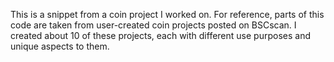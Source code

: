 This is a snippet from a coin project I worked on. For reference, parts of this code are taken from user-created coin projects posted on BSCscan. I created about 10 of these projects, each with different use purposes and unique aspects to them.
